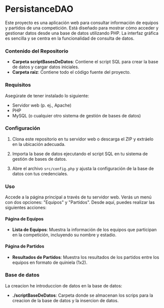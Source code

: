 # PersistanceDAO

Este proyecto es una aplicación web para consultar información de equipos y partidos de una competición. Está diseñado para mostrar cómo acceder y gestionar datos desde una base de datos utilizando PHP. La interfaz gráfica es sencilla y se centra en la funcionalidad de consulta de datos.

### Contenido del Repositorio

- **Carpeta scriptBasesDeDatos**: Contiene el script SQL para crear la base de datos y cargar datos iniciales.
- **Carpeta raiz**: Contiene todo el código fuente del proyecto.

### Requisitos

Asegúrate de tener instalado lo siguiente:

- Servidor web (p. ej., Apache)
- PHP
- MySQL (o cualquier otro sistema de gestión de bases de datos)

### Configuración

1. Clona este repositorio en tu servidor web o descarga el ZIP y extráelo en la ubicación adecuada.

2. Importa la base de datos ejecutando el script SQL en tu sistema de gestión de bases de datos.

3. Abre el archivo `src/config.php` y ajusta la configuración de la base de datos con tus credenciales.

### Uso

Accede a la página principal a través de tu servidor web. Verás un menú con dos opciones: "Equipos" y "Partidos". Desde aquí, puedes realizar las siguientes acciones:

#### Página de Equipos

- **Lista de Equipos**: Muestra la información de los equipos que participan en la competición, incluyendo su nombre y estadio.

#### Página de Partidos

- **Resultados de Partidos**: Muestra los resultados de los partidos entre los equipos en formato de quiniela (1x2).

### Base de datos

La creacion he introduccion de datos en la base de datos:

- **./scriptBaseDeDatos**: Carpeta donde se almacenan los scrips para la creacion de la base de datos y la insercion de datos.

